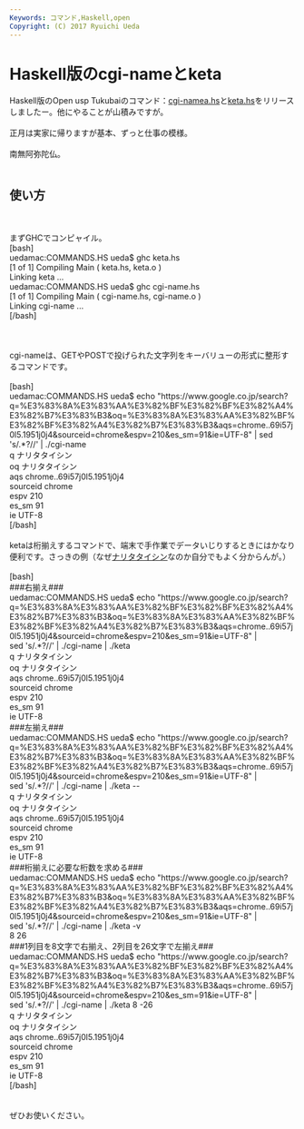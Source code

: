 ```yaml
---
Keywords: コマンド,Haskell,open
Copyright: (C) 2017 Ryuichi Ueda
---
```


# Haskell版のcgi-nameとketa
Haskell版のOpen usp Tukubaiのコマンド：<a href="https://github.com/usp-engineers-community/Open-usp-Tukubai/blob/master/COMMANDS.HS/cgi-name.hs" target="_blank">cgi-namea.hs</a>と<a href="https://github.com/usp-engineers-community/Open-usp-Tukubai/blob/master/COMMANDS.HS/keta.hs" target="_blank">keta.hs</a>をリリースしましたー。他にやることが山積みですが。<br />
<br />
正月は実家に帰りますが基本、ずっと仕事の模様。<br />
<br />
南無阿弥陀仏。<br />
<br />
<h2>使い方</h2><br />
<br />
まずGHCでコンピャイル。<br />
[bash]<br />
uedamac:COMMANDS.HS ueda$ ghc keta.hs <br />
[1 of 1] Compiling Main ( keta.hs, keta.o )<br />
Linking keta ...<br />
uedamac:COMMANDS.HS ueda$ ghc cgi-name.hs <br />
[1 of 1] Compiling Main ( cgi-name.hs, cgi-name.o )<br />
Linking cgi-name ...<br />
[/bash]<br />
<br />
<!--more--><br />
<br />
cgi-nameは、GETやPOSTで投げられた文字列をキーバリューの形式に整形するコマンドです。<br />
<br />
[bash]<br />
uedamac:COMMANDS.HS ueda$ echo &quot;https://www.google.co.jp/search?q=%E3%83%8A%E3%83%AA%E3%82%BF%E3%82%BF%E3%82%A4%E3%82%B7%E3%83%B3&amp;oq=%E3%83%8A%E3%83%AA%E3%82%BF%E3%82%BF%E3%82%A4%E3%82%B7%E3%83%B3&amp;aqs=chrome..69i57j0l5.1951j0j4&amp;sourceid=chrome&amp;espv=210&amp;es_sm=91&amp;ie=UTF-8&quot; | sed 's/.*?//' | ./cgi-name <br />
q ナリタタイシン<br />
oq ナリタタイシン<br />
aqs chrome..69i57j0l5.1951j0j4<br />
sourceid chrome<br />
espv 210<br />
es_sm 91<br />
ie UTF-8<br />
[/bash]<br />
<br />
ketaは桁揃えするコマンドで、端末で手作業でデータいじりするときにはかなり便利です。さっきの例（なぜ<a href="http://ja.wikipedia.org/wiki/%E3%83%8A%E3%83%AA%E3%82%BF%E3%82%BF%E3%82%A4%E3%82%B7%E3%83%B3" target="_blank">ナリタタイシン</a>なのか自分でもよく分からんが。）<br />
<br />
[bash]<br />
###右揃え###<br />
uedamac:COMMANDS.HS ueda$ echo &quot;https://www.google.co.jp/search?q=%E3%83%8A%E3%83%AA%E3%82%BF%E3%82%BF%E3%82%A4%E3%82%B7%E3%83%B3&amp;oq=%E3%83%8A%E3%83%AA%E3%82%BF%E3%82%BF%E3%82%A4%E3%82%B7%E3%83%B3&amp;aqs=chrome..69i57j0l5.1951j0j4&amp;sourceid=chrome&amp;espv=210&amp;es_sm=91&amp;ie=UTF-8&quot; | <br />
sed 's/.*?//' | ./cgi-name | ./keta<br />
 q ナリタタイシン<br />
 oq ナリタタイシン<br />
 aqs chrome..69i57j0l5.1951j0j4<br />
sourceid chrome<br />
 espv 210<br />
 es_sm 91<br />
 ie UTF-8<br />
###左揃え###<br />
uedamac:COMMANDS.HS ueda$ echo &quot;https://www.google.co.jp/search?q=%E3%83%8A%E3%83%AA%E3%82%BF%E3%82%BF%E3%82%A4%E3%82%B7%E3%83%B3&amp;oq=%E3%83%8A%E3%83%AA%E3%82%BF%E3%82%BF%E3%82%A4%E3%82%B7%E3%83%B3&amp;aqs=chrome..69i57j0l5.1951j0j4&amp;sourceid=chrome&amp;espv=210&amp;es_sm=91&amp;ie=UTF-8&quot; | <br />
sed 's/.*?//' | ./cgi-name | ./keta --<br />
q ナリタタイシン <br />
oq ナリタタイシン <br />
aqs chrome..69i57j0l5.1951j0j4<br />
sourceid chrome <br />
espv 210 <br />
es_sm 91 <br />
ie UTF-8 <br />
###桁揃えに必要な桁数を求める###<br />
uedamac:COMMANDS.HS ueda$ echo &quot;https://www.google.co.jp/search?q=%E3%83%8A%E3%83%AA%E3%82%BF%E3%82%BF%E3%82%A4%E3%82%B7%E3%83%B3&amp;oq=%E3%83%8A%E3%83%AA%E3%82%BF%E3%82%BF%E3%82%A4%E3%82%B7%E3%83%B3&amp;aqs=chrome..69i57j0l5.1951j0j4&amp;sourceid=chrome&amp;espv=210&amp;es_sm=91&amp;ie=UTF-8&quot; | <br />
sed 's/.*?//' | ./cgi-name | ./keta -v<br />
8 26<br />
###1列目を8文字で右揃え、2列目を26文字で左揃え###<br />
uedamac:COMMANDS.HS ueda$ echo &quot;https://www.google.co.jp/search?q=%E3%83%8A%E3%83%AA%E3%82%BF%E3%82%BF%E3%82%A4%E3%82%B7%E3%83%B3&amp;oq=%E3%83%8A%E3%83%AA%E3%82%BF%E3%82%BF%E3%82%A4%E3%82%B7%E3%83%B3&amp;aqs=chrome..69i57j0l5.1951j0j4&amp;sourceid=chrome&amp;espv=210&amp;es_sm=91&amp;ie=UTF-8&quot; | <br />
sed 's/.*?//' | ./cgi-name | ./keta 8 -26<br />
 q ナリタタイシン <br />
 oq ナリタタイシン <br />
 aqs chrome..69i57j0l5.1951j0j4<br />
sourceid chrome <br />
 espv 210 <br />
 es_sm 91 <br />
 ie UTF-8 <br />
[/bash]<br />
<br />
<br />
ぜひお使いください。
